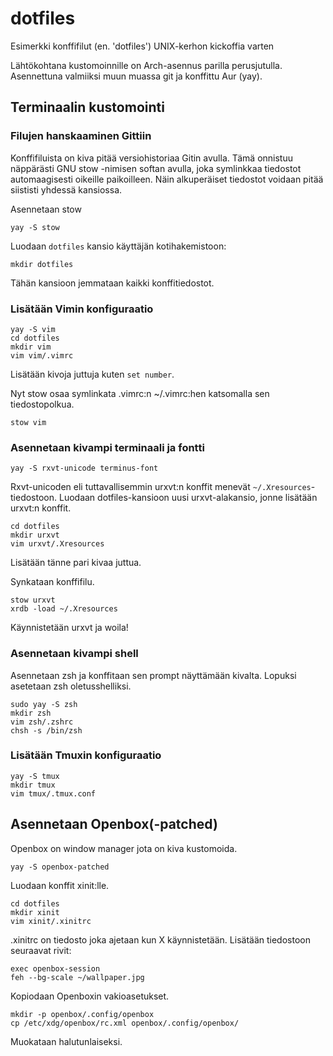 # dotfiles
Esimerkki konffifilut (en. 'dotfiles') UNIX-kerhon kickoffia varten

Lähtökohtana kustomoinnille on Arch-asennus parilla perusjutulla.
Asennettuna valmiiksi muun muassa git ja konffittu Aur (yay).

## Terminaalin kustomointi

### Filujen hanskaaminen Gittiin
Konffifiluista on kiva pitää versiohistoriaa Gitin avulla.
Tämä onnistuu näppärästi GNU stow -nimisen softan avulla,
joka symlinkkaa tiedostot automaagisesti oikeille paikoilleen.
Näin alkuperäiset tiedostot voidaan pitää siististi yhdessä kansiossa.

Asennetaan stow
```
yay -S stow
```

Luodaan `dotfiles` kansio käyttäjän kotihakemistoon:
```
mkdir dotfiles
```
Tähän kansioon jemmataan kaikki konffitiedostot.

### Lisätään Vimin konfiguraatio
```
yay -S vim
cd dotfiles
mkdir vim
vim vim/.vimrc
```
Lisätään kivoja juttuja kuten `set number`.

Nyt stow osaa symlinkata .vimrc:n ~/.vimrc:hen katsomalla sen tiedostopolkua.
```
stow vim
```

### Asennetaan kivampi terminaali ja fontti
```
yay -S rxvt-unicode terminus-font
```
Rxvt-unicoden eli tuttavallisemmin urxvt:n konffit menevät `~/.Xresources`-tiedostoon.
Luodaan dotfiles-kansioon uusi urxvt-alakansio, jonne lisätään urxvt:n konffit.
```
cd dotfiles
mkdir urxvt
vim urxvt/.Xresources
```
Lisätään tänne pari kivaa juttua.

Synkataan konffifilu.
```
stow urxvt
xrdb -load ~/.Xresources
```
Käynnistetään urxvt ja woila!

### Asennetaan kivampi shell

Asennetaan zsh ja konffitaan sen prompt näyttämään kivalta.
Lopuksi asetetaan zsh oletusshelliksi.
```
sudo yay -S zsh
mkdir zsh
vim zsh/.zshrc
chsh -s /bin/zsh
```

### Lisätään Tmuxin konfiguraatio
```
yay -S tmux
mkdir tmux
vim tmux/.tmux.conf
```

## Asennetaan Openbox(-patched)
Openbox on window manager jota on kiva kustomoida.

```
yay -S openbox-patched
```

Luodaan konffit xinit:lle.
```
cd dotfiles
mkdir xinit
vim xinit/.xinitrc
```

.xinitrc on tiedosto joka ajetaan kun X käynnistetään.
Lisätään tiedostoon seuraavat rivit: 
```
exec openbox-session
feh --bg-scale ~/wallpaper.jpg
```

Kopiodaan Openboxin vakioasetukset.
```
mkdir -p openbox/.config/openbox
cp /etc/xdg/openbox/rc.xml openbox/.config/openbox/
```
Muokataan halutunlaiseksi.

